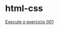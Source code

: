 # html-css
 <a href="eriktody.github.io/html-css/exercícios/ex001/index.html">Execute o exercicio 001</a>